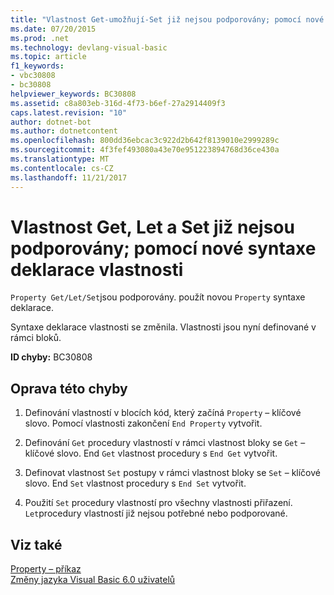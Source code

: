 ```yaml
---
title: "Vlastnost Get-umožňují-Set již nejsou podporovány; pomocí nové syntaxe deklarace vlastnosti"
ms.date: 07/20/2015
ms.prod: .net
ms.technology: devlang-visual-basic
ms.topic: article
f1_keywords:
- vbc30808
- bc30808
helpviewer_keywords: BC30808
ms.assetid: c8a803eb-316d-4f73-b6ef-27a2914409f3
caps.latest.revision: "10"
author: dotnet-bot
ms.author: dotnetcontent
ms.openlocfilehash: 800dd36ebcac3c922d2b642f8139010e2999289c
ms.sourcegitcommit: 4f3fef493080a43e70e951223894768d36ce430a
ms.translationtype: MT
ms.contentlocale: cs-CZ
ms.lasthandoff: 11/21/2017
---
```

# <a name="property-getletset-are-no-longer-supported-use-the-new-property-declaration-syntax"></a>Vlastnost Get, Let a Set již nejsou podporovány; pomocí nové syntaxe deklarace vlastnosti
`Property Get/Let/Set`jsou podporovány. použít novou `Property` syntaxe deklarace.  
  
 Syntaxe deklarace vlastnosti se změnila. Vlastnosti jsou nyní definované v rámci bloků.  
  
 **ID chyby:** BC30808  
  
## <a name="to-correct-this-error"></a>Oprava této chyby  
  
1.  Definování vlastností v blocích kód, který začíná `Property` – klíčové slovo. Pomocí vlastnosti zakončení `End Property` vytvořit.  
  
2.  Definování `Get` procedury vlastností v rámci vlastnost bloky se `Get` – klíčové slovo. End `Get` vlastnost procedury s `End Get` vytvořit.  
  
3.  Definovat vlastnost `Set` postupy v rámci vlastnost bloky se `Set` – klíčové slovo. End `Set` vlastnost procedury s `End Set` vytvořit.  
  
4.  Použití `Set` procedury vlastností pro všechny vlastnosti přiřazení. `Let`procedury vlastností již nejsou potřebné nebo podporované.  
  
## <a name="see-also"></a>Viz také  
 [Property – příkaz](../../visual-basic/language-reference/statements/property-statement.md)  
 [Změny jazyka Visual Basic 6.0 uživatelů](https://msdn.microsoft.com/library/skw8dhdd(v=vs.90).aspx)
